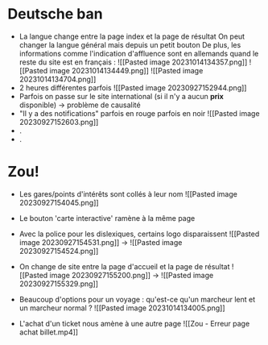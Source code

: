 # Deutsche ban
- La langue change entre la page index et la page de résultat
On peut changer la langue général mais depuis un petit bouton
De plus, les informations comme l'indication d'affluence sont en allemands quand le reste du site est en français : 
![[Pasted image 20231014134357.png]]
![[Pasted image 20231014134449.png]]
![[Pasted image 20231014134704.png]]
- 2 heures différentes parfois
![[Pasted image 20230927152944.png]]
- Parfois on passe sur le site international (si il n'y a aucun __prix__ disponible) -> problème de causalité
- "Il y a des notifications" parfois en rouge parfois en noir
![[Pasted image 20230927152603.png]]
- .
- .

# Zou!

- Les gares/points d'intérêts sont collés à leur nom 
![[Pasted image 20230927154045.png]]
- Le bouton 'carte interactive' ramène à la même page
- Avec la police pour les dislexiques, certains logo disparaissent
![[Pasted image 20230927154531.png]] -> 
![[Pasted image 20230927154524.png]]
- On change de site entre la page d'accueil et la page de résultat
![[Pasted image 20230927155200.png]]
-> ![[Pasted image 20230927155329.png]]

- Beaucoup d'options pour un voyage : qu'est-ce qu'un marcheur lent et un marcheur normal ?
![[Pasted image 20231014134005.png]]
- L'achat d'un ticket nous amène à une autre page
![[Zou - Erreur page achat billet.mp4]]
